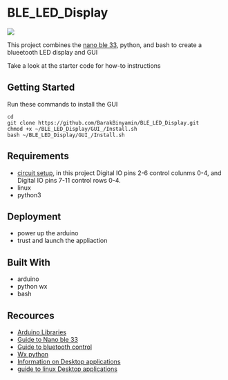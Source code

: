 
# BLE_LED_Display


[<img src=GUI_/Updated_GUI.gif>](https://drive.google.com/file/d/1dxTI01UZD03h1vYZ8bcPw23mdWKPQFrs/view?usp=sharing) 


This project combines the [nano ble 33](https://www.amazon.com/Arduino-Nano-33-BLE-Sense/dp/B07WV5GF17/ref=sr_1_4?dchild=1&keywords=nano+ble+33&qid=1586111070&sr=8-4), python, and bash to create a blueetooth LED display and GUI

Take a look at the starter code for how-to instructions

## Getting Started

Run these commands to install the GUI
```
cd 
git clone https://github.com/BarakBinyamin/BLE_LED_Display.git  
chmod +x ~/BLE_LED_Display/GUI_/Install.sh
bash ~/BLE_LED_Display/GUI_/Install.sh
```

## Requirements

- [circuit setup](https://github.com/BarakBinyamin/LED-Display/blob/master/README.md), in this project Digital IO pins 2-6 control colunms 0-4, and Digital IO pins 7-11 control rows 0-4.
- linux
- python3

## Deployment

- power up the arduino
- trust and launch the appliaction

## Built With
- arduino
- python wx
- bash 


## Recources

- [Arduino Libraries](https://github.com/arduino-libraries/ArduinoBLE/blob/master/examples/Peripheral/LED/LED.ino)     
- [Guide to Nano ble 33](https://www.arduino.cc/en/Guide/NANO33BLE)     
- [Guide to bluetooth control](https://docs.ubuntu.com/core/en/stacks/bluetooth/bluez/docs/reference/gatt-services)  
- [Wx python](https://wiki.wxpython.org/How%20to%20install%20wxPython)  
- [Information on Desktop applications](https://wiki.archlinux.org/index.php/Desktop_entries)  
- [guide to linux Desktop applications](https://developer.gnome.org/integration-guide/stable/desktop-files.html.en) 

